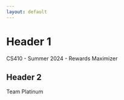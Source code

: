 ```yaml
---
layout: default
---
```


# Header 1

CS410 - Summer 2024 - Rewards Maximizer

## Header 2

Team Platinum
